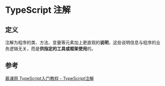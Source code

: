 # TypeScript 注解

## 定义

注解为程序的类、方法、变量等元素加上更直观的**说明**，这些说明信息与程序的业务逻辑无关，而是**供指定的工具或框架使用**的。

## 参考

[慕课网 TypeScript入门教程 - TypeScript注解](https://www.imooc.com/video/13540)